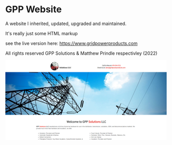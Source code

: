 # GPP Website
A website I inherited, updated, upgraded and maintained.

It's really just some HTML markup

see the live version here: https://www.gridpowerproducts.com

All rights reserved GPP Solutions & Matthew Prindle respectivley (2022)

![[Preview](https://www.gridpowerproducts.com)](img/gppWebSite.png)
